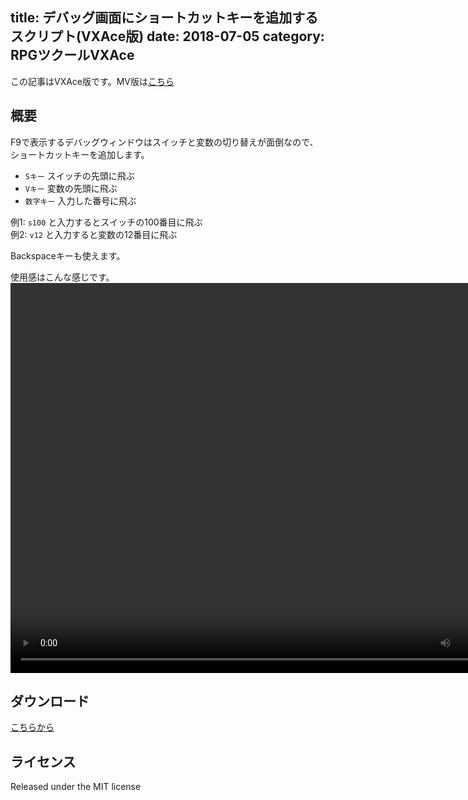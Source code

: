 title: デバッグ画面にショートカットキーを追加するスクリプト(VXAce版)
date: 2018-07-05
category: RPGツクールVXAce
---

この記事はVXAce版です。MV版は[こちら](/rpgmaker/2018-07-04-debug-shortcut/)

## 概要

F9で表示するデバッグウィンドウはスイッチと変数の切り替えが面倒なので、ショートカットキーを追加します。

* `Sキー`  スイッチの先頭に飛ぶ
* `Vキー`  変数の先頭に飛ぶ
* `数字キー` 入力した番号に飛ぶ

例1: `s100` と入力するとスイッチの100番目に飛ぶ  
例2: `v12` と入力すると変数の12番目に飛ぶ  

Backspaceキーも使えます。

使用感はこんな感じです。
<video src="/img/2018-07-05-debug-shortcut-vxace/debug-shortcut.mp4" width="816" height="624" controls></video>

## ダウンロード

[こちらから](https://raw.githubusercontent.com/kido0617/rpgmakerVXAce-plugin/master/debug-shortcut/debug-shortcut.rb)

## ライセンス

Released under the MIT license